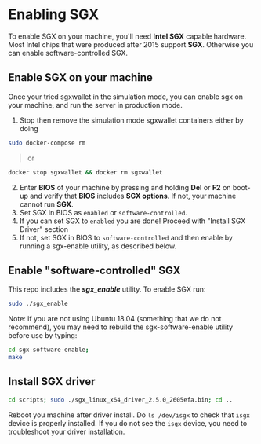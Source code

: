 # Enabling SGX

<!-- SPDX-License-Identifier: (AGPL-3.0-only OR CC-BY-4.0) -->

To enable SGX on your machine, you'll need **Intel SGX** capable hardware. Most Intel chips that were produced after 2015 support **SGX**.  Otherwise you can enable software-controlled SGX.

## Enable SGX on your machine

Once your tried sgxwallet in the simulation mode, you can enable sgx on your machine, and run the server in production mode.  

1.  Stop then remove the simulation mode sgxwallet containers either by doing 

```bash
sudo docker-compose rm

```
> or

```bash
docker stop sgxwallet && docker rm sgxwallet

```

2.  Enter **BIOS** of your machine by pressing and holding **Del** or **F2** on boot-up and verify that **BIOS** includes **SGX options**.
    If not, your machine cannot run **SGX**.
3.  Set SGX in BIOS as `enabled` or `software-controlled`.
4.  If you can set SGX to `enabled` you are done! Proceed with "Install SGX Driver" section
5.  If not, set SGX in BIOS to `software-controlled` and then enable by running a sgx-enable utility, as described below.

## Enable "software-controlled" SGX

This repo includes the **_sgx_enable_** utility. To enable SGX run:

```bash
sudo ./sgx_enable

```

Note: if you are not using Ubuntu 18.04 (something that we do not recommend), you may need
to rebuild the sgx-software-enable utility before use by typing:

```bash
cd sgx-software-enable;
make

```

## Install SGX driver

```bash
cd scripts; sudo ./sgx_linux_x64_driver_2.5.0_2605efa.bin; cd ..

```

Reboot you machine after driver install.  Do `ls /dev/isgx` to check that `isgx` device is properly installed.
If you do not see the `isgx` device, you need to troubleshoot your driver installation.
